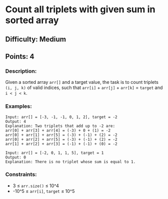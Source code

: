 # Count all triplets with given sum in sorted array
## Difficulty: Medium
## Points: 4
### Description:
Given a sorted array `arr[]` and a target value, the task is to count triplets `(i, j, k)` of valid indices, such that `arr[i]` + `arr[j]` + `arr[k]` = `target` and `i < j < k`.

### Examples:
```
Input: arr[] = [-3, -1, -1, 0, 1, 2], target = -2
Output: 4
Explanation: Two triplets that add up to -2 are:
arr[0] + arr[3] + arr[4] = (-3) + 0 + (1) = -2
arr[0] + arr[1] + arr[5] = (-3) + (-1) + (2) = -2
arr[0] + arr[2] + arr[5] = (-3) + (-1) + (2) = -2
arr[1] + arr[2] + arr[3] = (-1) + (-1) + (0) = -2
```
```
Input: arr[] = [-2, 0, 1, 1, 5], target = 1
Output: 0
Explanation: There is no triplet whose sum is equal to 1. 
```

### Constraints:
- 3 ≤ `arr.size()` ≤ 10^4
- -10^5 ≤ `arr[i]`, `target` ≤ 10^5

